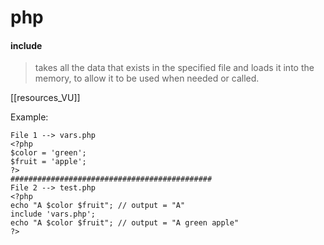 # php

#### include
> takes all the data that exists in the specified file and loads it into the memory, to allow it to be used when needed or called.

[[resources_VU]]


Example: 

```
File 1 --> vars.php
<?php
$color = 'green';
$fruit = 'apple';
?>
#############################################
File 2 --> test.php
<?php
echo "A $color $fruit"; // output = "A"
include 'vars.php';
echo "A $color $fruit"; // output = "A green apple"
?>

```


